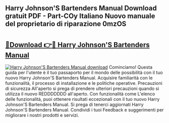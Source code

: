 ## Harry Johnson'S Bartenders Manual Download gratuit PDF - Part-COy Italiano Nuovo manuale del proprietario di riparazione 0mzOS

# <h2><a href="http://df961sb.blite.top/?on=Harry+Johnson%27S+Bartenders+Manual">🔗Download 👉🔴 Harry Johnson'S Bartenders Manual</a></h2>

[![Harry Johnson'S Bartenders Manual download](https://i.imgur.com/lujVjoI.png)](http://df961sb.blite.top/?on=Harry+Johnson%27S+Bartenders+Manual)
Cominciamo! Questa guida per l'utente è il tuo passaporto per il mondo delle possibilità con il tuo nuovo Harry Johnson'S Bartenders Manual. Acquisire familiarità con le funzionalità, il processo di installazione e le politiche operative. Precauzioni di sicurezza All'aperto si prega di prendere ulteriori precauzioni quando si utilizza il nuovo REDDDDDDD all'aperto. Con funzionalità come L'elenco delle funzionalità, puoi ottenere risultati eccezionali con il tuo nuovo Harry Johnson'S Bartenders Manual. Si prega di tenerci aggiornati Harry Johnson'S Bartenders Manual. Condividi i tuoi Feedback e suggerimenti per migliorare i nostri prodotti e servizi.
